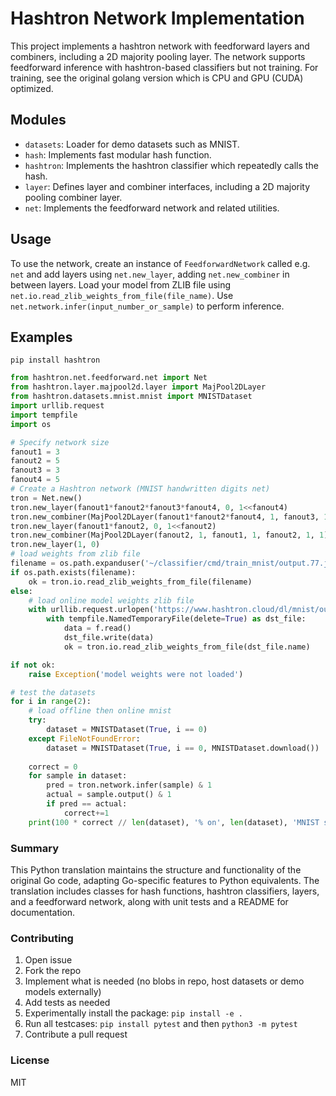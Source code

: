 # Hashtron Network Implementation

This project implements a hashtron network with feedforward layers and combiners,
including a 2D majority pooling layer. The network supports feedforward inference
with hashtron-based classifiers but not training. For training, see the original
golang version which is CPU and GPU (CUDA) optimized.

## Modules

- `datasets`: Loader for demo datasets such as MNIST.
- `hash`: Implements fast modular hash function.
- `hashtron`: Implements the hashtron classifier which repeatedly calls the hash.
- `layer`: Defines layer and combiner interfaces, including a 2D majority pooling combiner layer.
- `net`: Implements the feedforward network and related utilities.

## Usage

To use the network, create an instance of `FeedforwardNetwork` called e.g. `net` and add layers
using `net.new_layer`, adding `net.new_combiner` in between layers.
Load your model from ZLIB file using `net.io.read_zlib_weights_from_file(file_name)`.
Use `net.network.infer(input_number_or_sample)` to perform inference.

## Examples

`pip install hashtron`

```python
from hashtron.net.feedforward.net import Net
from hashtron.layer.majpool2d.layer import MajPool2DLayer
from hashtron.datasets.mnist.mnist import MNISTDataset
import urllib.request
import tempfile
import os

# Specify network size
fanout1 = 3
fanout2 = 5
fanout3 = 3
fanout4 = 5
# Create a Hashtron network (MNIST handwritten digits net)
tron = Net.new()
tron.new_layer(fanout1*fanout2*fanout3*fanout4, 0, 1<<fanout4)
tron.new_combiner(MajPool2DLayer(fanout1*fanout2*fanout4, 1, fanout3, 1, fanout4, 1, 1))
tron.new_layer(fanout1*fanout2, 0, 1<<fanout2)
tron.new_combiner(MajPool2DLayer(fanout2, 1, fanout1, 1, fanout2, 1, 1))
tron.new_layer(1, 0)
# load weights from zlib file
filename = os.path.expanduser('~/classifier/cmd/train_mnist/output.77.json.t.zlib')
if os.path.exists(filename):
    ok = tron.io.read_zlib_weights_from_file(filename)
else:
    # load online model weights zlib file
    with urllib.request.urlopen('https://www.hashtron.cloud/dl/mnist/output.77.json.t.zlib') as f:
        with tempfile.NamedTemporaryFile(delete=True) as dst_file:
            data = f.read()
            dst_file.write(data)
            ok = tron.io.read_zlib_weights_from_file(dst_file.name)

if not ok:
    raise Exception('model weights were not loaded')

# test the datasets
for i in range(2):
    # load offline then online mnist
    try:
        dataset = MNISTDataset(True, i == 0)
    except FileNotFoundError:
        dataset = MNISTDataset(True, i == 0, MNISTDataset.download())
    
    correct = 0
    for sample in dataset:
        pred = tron.network.infer(sample) & 1
        actual = sample.output() & 1
        if pred == actual:
            correct+=1
    print(100 * correct // len(dataset), '% on', len(dataset), 'MNIST samples')
```

### Summary

This Python translation maintains the structure and functionality of the original
Go code, adapting Go-specific features to Python equivalents. The translation
includes classes for hash functions, hashtron classifiers, layers, and a
feedforward network, along with unit tests and a README for documentation.

### Contributing

1. Open issue
2. Fork the repo
3. Implement what is needed (no blobs in repo, host datasets or demo models externally)
4. Add tests as needed
5. Experimentally install the package: `pip install -e .`
6. Run all testcases: `pip install pytest` and then `python3 -m pytest`
7. Contribute a pull request

### License

MIT
